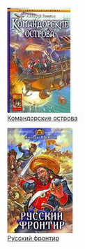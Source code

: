 ![](Командорские%20острова.jpg)  
[Командорские острова](Командорские%20острова.txt)

![](Русский%20фронтир.jpg)  
[Русский фронтир](Русский%20фронтир.txt)
